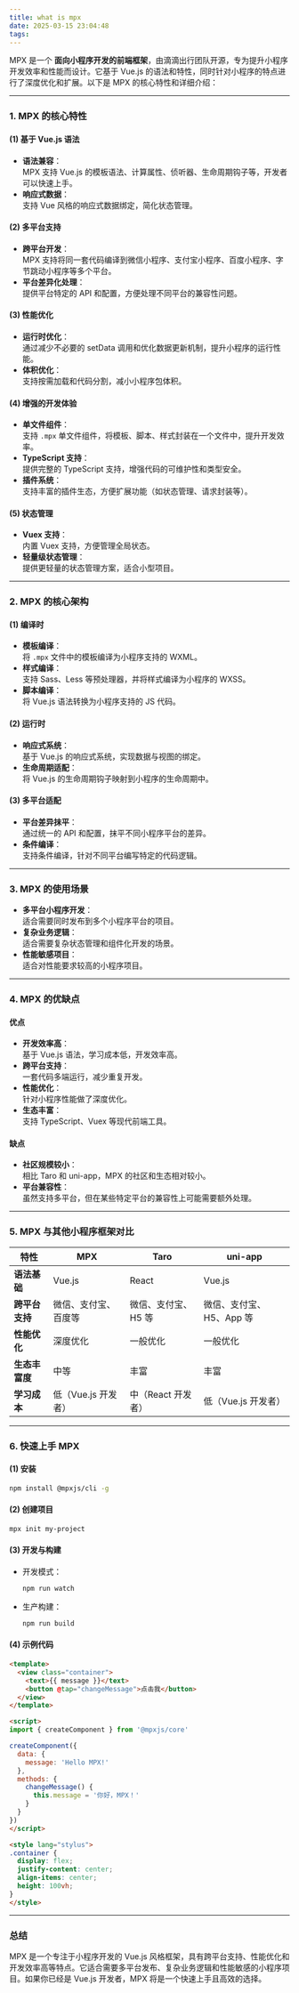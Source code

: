 ```yaml
---
title: what is mpx
date: 2025-03-15 23:04:48
tags:
---
```

MPX 是一个 **面向小程序开发的前端框架**，由滴滴出行团队开源，专为提升小程序开发效率和性能而设计。它基于 Vue.js 的语法和特性，同时针对小程序的特点进行了深度优化和扩展。以下是 MPX 的核心特性和详细介绍：

---

### **1. MPX 的核心特性**
#### **(1) 基于 Vue.js 语法**
- **语法兼容**：  
  MPX 支持 Vue.js 的模板语法、计算属性、侦听器、生命周期钩子等，开发者可以快速上手。
- **响应式数据**：  
  支持 Vue 风格的响应式数据绑定，简化状态管理。

#### **(2) 多平台支持**
- **跨平台开发**：  
  MPX 支持将同一套代码编译到微信小程序、支付宝小程序、百度小程序、字节跳动小程序等多个平台。
- **平台差异化处理**：  
  提供平台特定的 API 和配置，方便处理不同平台的兼容性问题。

#### **(3) 性能优化**
- **运行时优化**：  
  通过减少不必要的 setData 调用和优化数据更新机制，提升小程序的运行性能。
- **体积优化**：  
  支持按需加载和代码分割，减小小程序包体积。

#### **(4) 增强的开发体验**
- **单文件组件**：  
  支持 `.mpx` 单文件组件，将模板、脚本、样式封装在一个文件中，提升开发效率。
- **TypeScript 支持**：  
  提供完整的 TypeScript 支持，增强代码的可维护性和类型安全。
- **插件系统**：  
  支持丰富的插件生态，方便扩展功能（如状态管理、请求封装等）。

#### **(5) 状态管理**
- **Vuex 支持**：  
  内置 Vuex 支持，方便管理全局状态。
- **轻量级状态管理**：  
  提供更轻量的状态管理方案，适合小型项目。

---

### **2. MPX 的核心架构**
#### **(1) 编译时**
- **模板编译**：  
  将 `.mpx` 文件中的模板编译为小程序支持的 WXML。
- **样式编译**：  
  支持 Sass、Less 等预处理器，并将样式编译为小程序的 WXSS。
- **脚本编译**：  
  将 Vue.js 语法转换为小程序支持的 JS 代码。

#### **(2) 运行时**
- **响应式系统**：  
  基于 Vue.js 的响应式系统，实现数据与视图的绑定。
- **生命周期适配**：  
  将 Vue.js 的生命周期钩子映射到小程序的生命周期中。

#### **(3) 多平台适配**
- **平台差异抹平**：  
  通过统一的 API 和配置，抹平不同小程序平台的差异。
- **条件编译**：  
  支持条件编译，针对不同平台编写特定的代码逻辑。

---

### **3. MPX 的使用场景**
- **多平台小程序开发**：  
  适合需要同时发布到多个小程序平台的项目。
- **复杂业务逻辑**：  
  适合需要复杂状态管理和组件化开发的场景。
- **性能敏感项目**：  
  适合对性能要求较高的小程序项目。

---

### **4. MPX 的优缺点**
#### **优点**
- **开发效率高**：  
  基于 Vue.js 语法，学习成本低，开发效率高。
- **跨平台支持**：  
  一套代码多端运行，减少重复开发。
- **性能优化**：  
  针对小程序性能做了深度优化。
- **生态丰富**：  
  支持 TypeScript、Vuex 等现代前端工具。

#### **缺点**
- **社区规模较小**：  
  相比 Taro 和 uni-app，MPX 的社区和生态相对较小。
- **平台兼容性**：  
  虽然支持多平台，但在某些特定平台的兼容性上可能需要额外处理。

---

### **5. MPX 与其他小程序框架对比**
| 特性                | MPX                     | Taro                   | uni-app                |
|---------------------|-------------------------|------------------------|------------------------|
| **语法基础**         | Vue.js                  | React                  | Vue.js                 |
| **跨平台支持**       | 微信、支付宝、百度等     | 微信、支付宝、H5 等     | 微信、支付宝、H5、App 等 |
| **性能优化**         | 深度优化                | 一般优化                | 一般优化                |
| **生态丰富度**       | 中等                    | 丰富                    | 丰富                    |
| **学习成本**         | 低（Vue.js 开发者）      | 中（React 开发者）      | 低（Vue.js 开发者）     |

---

### **6. 快速上手 MPX**
#### **(1) 安装**
```bash
npm install @mpxjs/cli -g
```

#### **(2) 创建项目**
```bash
mpx init my-project
```

#### **(3) 开发与构建**
- 开发模式：
  ```bash
  npm run watch
  ```
- 生产构建：
  ```bash
  npm run build
  ```

#### **(4) 示例代码**
```html
<template>
  <view class="container">
    <text>{{ message }}</text>
    <button @tap="changeMessage">点击我</button>
  </view>
</template>

<script>
import { createComponent } from '@mpxjs/core'

createComponent({
  data: {
    message: 'Hello MPX!'
  },
  methods: {
    changeMessage() {
      this.message = '你好，MPX！'
    }
  }
})
</script>

<style lang="stylus">
.container {
  display: flex;
  justify-content: center;
  align-items: center;
  height: 100vh;
}
</style>
```

---

### **总结**
MPX 是一个专注于小程序开发的 Vue.js 风格框架，具有跨平台支持、性能优化和开发效率高等特点。它适合需要多平台发布、复杂业务逻辑和性能敏感的小程序项目。如果你已经是 Vue.js 开发者，MPX 将是一个快速上手且高效的选择。
